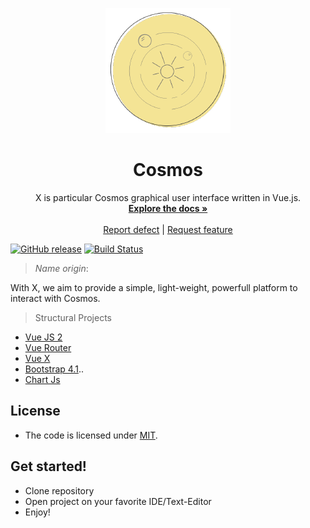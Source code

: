 <p align="center"><img src="src/assets/cosmos.jpg">
 <h1 align="center">Cosmos</h1>
  <p align="center">
      X is particular Cosmos graphical user interface written in Vue.js.
    <br>
    <a href="docs/"><strong>Explore the docs »</strong></a>
    <br>
    <br>
    <a href="https://github.com/iot-uca/front-end/issues/new?labels=Type%3A+Defect">Report defect</a>
    |
    <a href="https://github.com/iot-uca/front-end/issues/new?labels=Type%3A+Feature">Request feature</a>
  </p>
</p>

[![GitHub release](https://img.shields.io/github/release/ba-st/Cannon.svg)](https://github.com/ba-st/Cannon/releases/latest)
[![Build Status](https://travis-ci.org/iot-uca/front-end.svg?branch=master)](https://travis-ci.org/iot-uca/front-end)



> *Name origin*: 

With X, we aim to provide a simple, light-weight, powerfull platform to interact with Cosmos.


> Structural Projects

- [Vue JS 2](https://github.com/vuejs/vue)
- [Vue Router](https://github.com/vuejs/vue-router)
- [Vue X](https://github.com/vuejs/vuex)
- [Bootstrap 4.1](https://getbootstrap.com/docs/4.1/getting-started/introduction/)..
- [Chart Js](https://github.com/chartjs/Chart.js)


## License
- The code is licensed under [MIT](LICENSE).


## Get started!

* Clone repository
* Open project on your favorite IDE/Text-Editor
* Enjoy!
